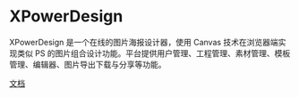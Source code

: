 # XPowerDesign

XPowerDesign 是一个在线的图片海报设计器，使用 Canvas 技术在浏览器端实现类似 PS 的图片组合设计功能。平台提供用户管理、工程管理、素材管理、模板管理、编辑器、图片导出下载与分享等功能。

[文档](https://xpowerdesign.github.io/xpowerdesign/)